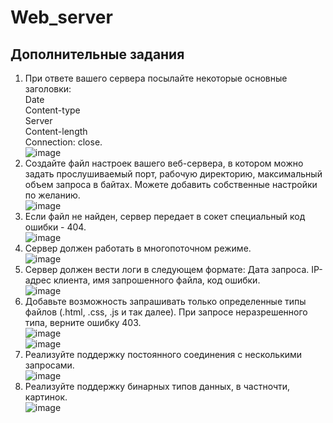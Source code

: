 # Web_server
## Дополнительные задания
1. При ответе вашего сервера посылайте некоторые основные заголовки:  
Date  
Content-type  
Server  
Content-length  
Connection: close.  
![image](https://user-images.githubusercontent.com/70998859/146726621-d72161a1-d319-4ba2-9679-7d37be3fc34c.png)   
2. Создайте файл настроек вашего веб-сервера, в котором можно задать прослушиваемый порт, рабочую директорию, максимальный объем запроса в байтах. Можете добавить собственные настройки по желанию.  
![image](https://user-images.githubusercontent.com/70998859/146726814-547408a0-59bd-449c-b5e1-0a8584c8e666.png)  
3. Если файл не найден, сервер передает в сокет специальный код ошибки - 404.  
![image](https://user-images.githubusercontent.com/70998859/146726848-519ae21b-5e00-4b5c-8fd4-d86f5ca3f051.png)  
4. Сервер должен работать в многопоточном режиме.  
![image](https://user-images.githubusercontent.com/70998859/146726908-95e34328-ff50-4a39-b0b4-feb03747cfbe.png)  
5. Сервер должен вести логи в следующем формате: Дата запроса. IP-адрес клиента, имя запрошенного файла, код ошибки.  
![image](https://user-images.githubusercontent.com/70998859/146726950-18e58b71-875c-4690-b74e-ba8dd8689a04.png)  
6. Добавьте возможность запрашивать только определенные типы файлов (.html, .css, .js и так далее). При запросе неразрешенного типа, верните ошибку 403.  
![image](https://user-images.githubusercontent.com/70998859/146727115-55420437-542a-4855-a285-d004ad0f850b.png)  
![image](https://user-images.githubusercontent.com/70998859/146727145-9b5a6ef2-5d28-4f7d-b0a5-364e26a9cc87.png)  
7. Реализуйте поддержку постоянного соединения с несколькими запросами.  
![image](https://user-images.githubusercontent.com/70998859/146727334-a3209828-4e94-422e-a1d5-5301a284590a.png)  
8. Реализуйте поддержку бинарных типов данных, в частночти, картинок.  
![image](https://user-images.githubusercontent.com/70998859/146727375-e21fe0d8-88d4-4f59-8051-b4bff42e2de6.png)  
